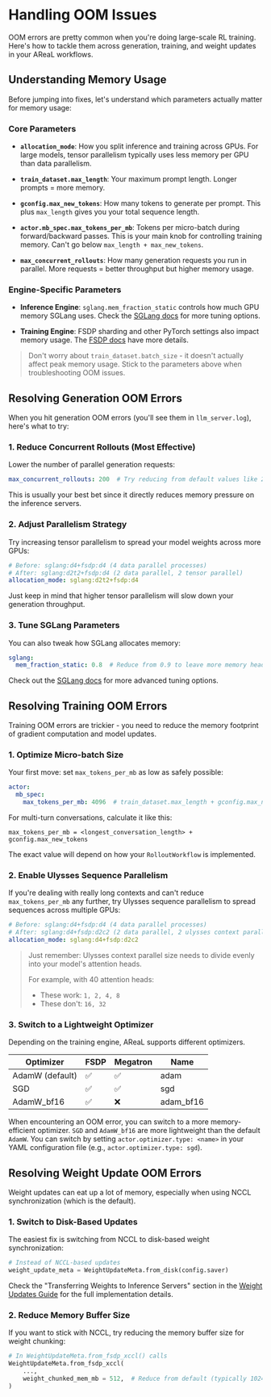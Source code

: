 # Handling OOM Issues

OOM errors are pretty common when you're doing large-scale RL training. Here's how to
tackle them across generation, training, and weight updates in your AReaL workflows.

## Understanding Memory Usage

Before jumping into fixes, let's understand which parameters actually matter for memory
usage:

### Core Parameters

- **`allocation_mode`**: How you split inference and training across GPUs. For large
  models, tensor parallelism typically uses less memory per GPU than data parallelism.

- **`train_dataset.max_length`**: Your maximum prompt length. Longer prompts = more
  memory.

- **`gconfig.max_new_tokens`**: How many tokens to generate per prompt. This plus
  `max_length` gives you your total sequence length.

- **`actor.mb_spec.max_tokens_per_mb`**: Tokens per micro-batch during forward/backward
  passes. This is your main knob for controlling training memory. Can't go below
  `max_length + max_new_tokens`.

- **`max_concurrent_rollouts`**: How many generation requests you run in parallel. More
  requests = better throughput but higher memory usage.

### Engine-Specific Parameters

- **Inference Engine**: `sglang.mem_fraction_static` controls how much GPU memory SGLang
  uses. Check the [SGLang docs](https://docs.sglang.ai/) for more tuning options.

- **Training Engine**: FSDP sharding and other PyTorch settings also impact memory
  usage. The [FSDP docs](https://docs.pytorch.org/docs/stable/fsdp.html) have more
  details.

> Don't worry about `train_dataset.batch_size` - it doesn't actually affect peak memory
> usage. Stick to the parameters above when troubleshooting OOM issues.

## Resolving Generation OOM Errors

When you hit generation OOM errors (you'll see them in `llm_server.log`), here's what to
try:

### 1. Reduce Concurrent Rollouts (Most Effective)

Lower the number of parallel generation requests:

```yaml
max_concurrent_rollouts: 200  # Try reducing from default values like 256
```

This is usually your best bet since it directly reduces memory pressure on the inference
servers.

### 2. Adjust Parallelism Strategy

Try increasing tensor parallelism to spread your model weights across more GPUs:

```yaml
# Before: sglang:d4+fsdp:d4 (4 data parallel processes)
# After: sglang:d2t2+fsdp:d4 (2 data parallel, 2 tensor parallel)
allocation_mode: sglang:d2t2+fsdp:d4
```

Just keep in mind that higher tensor parallelism will slow down your generation
throughput.

### 3. Tune SGLang Parameters

You can also tweak how SGLang allocates memory:

```yaml
sglang:
  mem_fraction_static: 0.8  # Reduce from 0.9 to leave more memory headroom
```

Check out the [SGLang docs](https://docs.sglang.ai/) for more advanced tuning options.

## Resolving Training OOM Errors

Training OOM errors are trickier - you need to reduce the memory footprint of gradient
computation and model updates.

### 1. Optimize Micro-batch Size

Your first move: set `max_tokens_per_mb` as low as safely possible:

```yaml
actor:
  mb_spec:
    max_tokens_per_mb: 4096  # train_dataset.max_length + gconfig.max_new_tokens
```

For multi-turn conversations, calculate it like this:

```
max_tokens_per_mb = <longest_conversation_length> + gconfig.max_new_tokens
```

The exact value will depend on how your `RolloutWorkflow` is implemented.

### 2. Enable Ulysses Sequence Parallelism

If you're dealing with really long contexts and can't reduce `max_tokens_per_mb` any
further, try Ulysses sequence parallelism to spread sequences across multiple GPUs:

```yaml
# Before: sglang:d4+fsdp:d4 (4 data parallel processes)
# After: sglang:d4+fsdp:d2c2 (2 data parallel, 2 ulysses context parallel)
allocation_mode: sglang:d4+fsdp:d2c2
```

> Just remember: Ulysses context parallel size needs to divide evenly into your model's
> attention heads.
>
> For example, with 40 attention heads:
>
> - These work: `1, 2, 4, 8`
> - These don't: `16, 32`

### 3. Switch to a Lightweight Optimizer

Depending on the training engine, AReaL supports different optimizers.

| Optimizer       | FSDP | Megatron | Name      |
| --------------- | ---- | -------- | --------- |
| AdamW (default) | ✅   | ✅       | adam      |
| SGD             | ✅   | ✅       | sgd       |
| AdamW_bf16      | ✅   | ❌       | adam_bf16 |

When encountering an OOM error, you can switch to a more memory-efficient optimizer. `SGD` and `AdamW_bf16` are more lightweight than the default `AdamW`. You can switch by setting `actor.optimizer.type: <name>` in your YAML configuration file (e.g., `actor.optimizer.type: sgd`).

## Resolving Weight Update OOM Errors

Weight updates can eat up a lot of memory, especially when using NCCL synchronization
(which is the default).

### 1. Switch to Disk-Based Updates

The easiest fix is switching from NCCL to disk-based weight synchronization:

```python
# Instead of NCCL-based updates
weight_update_meta = WeightUpdateMeta.from_disk(config.saver)
```

Check the "Transferring Weights to Inference Servers" section in the
[Weight Updates Guide](../lite/gsm8k_grpo.md) for the full implementation details.

### 2. Reduce Memory Buffer Size

If you want to stick with NCCL, try reducing the memory buffer size for weight chunking:

```python
# In WeightUpdateMeta.from_fsdp_xccl() calls
WeightUpdateMeta.from_fsdp_xccl(
    ...,
    weight_chunked_mem_mb = 512,  # Reduce from default (typically 1024+)
)
```
